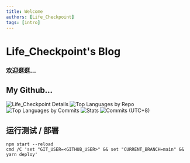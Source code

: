 ```yaml
---
title: Welcome
authors: [Life_Checkpoint]
tags: [intro]
---
```


# Life_Checkpoint's Blog

### 欢迎逛逛...

<!--truncate-->

## My Github...

![Life_Checkpoint Details](http://github-profile-summary-cards.vercel.app/api/cards/profile-details?username=lifecheckpoint&theme=date_night)
![Top Languages by Repo](http://github-profile-summary-cards.vercel.app/api/cards/repos-per-language?username=lifecheckpoint&theme=date_night)
![Top Languages by Commits](http://github-profile-summary-cards.vercel.app/api/cards/most-commit-language?username=lifecheckpoint&theme=date_night)
![Stats](http://github-profile-summary-cards.vercel.app/api/cards/stats?username=lifecheckpoint&theme=date_night)
![Commits (UTC+8)](http://github-profile-summary-cards.vercel.app/api/cards/productive-time?username=lifecheckpoint&theme=date_night&utcOffset=8)

## 运行测试 / 部署

```shell
npm start --reload
cmd /C 'set "GIT_USER=<GITHUB_USER>" && set "CURRENT_BRANCH=main" && yarn deploy'
```